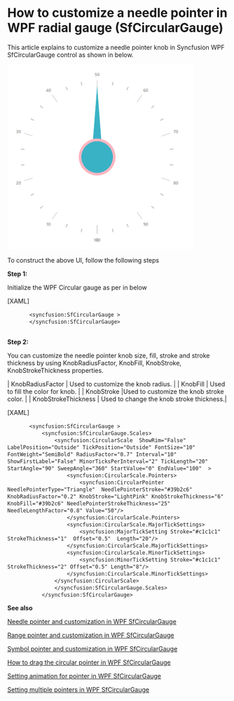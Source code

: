 # How to customize a needle pointer in WPF radial gauge (SfCircularGauge)

This article explains to customize a needle pointer knob in Syncfusion WPF SfCircularGauge control  as shown in below.

![](Output.png) 

To construct the above UI, follow the following steps

**Step 1:**

Initialize the WPF Circular gauge as per in below 

[XAML]

```
       <syncfusion:SfCircularGauge >
       </syncfusion:SfCircularGauge>
       
```

**Step 2:**

You can customize the needle pointer knob size, fill, stroke and stroke thickness by using KnobRadiusFactor, KnobFill, KnobStroke, KnobStrokeThickness properties.

| KnobRadiusFactor  | Used to customize the knob radius. |
| KnobFill  | Used to fill the color for knob.  |
| KnobStroke  |Used to customize the knob stroke color.  |
| KnobStrokeThickness | 	Used to change the knob stroke thickness.|
	

 [XAML]
 
 ```
        <syncfusion:SfCircularGauge >
            <syncfusion:SfCircularGauge.Scales>
                <syncfusion:CircularScale  ShowRim="False"  LabelPosition="Outside" TickPosition="Outside" FontSize="10" FontWeight="SemiBold" RadiusFactor="0.7" Interval="10" ShowFirstLabel="False" MinorTicksPerInterval="2" TickLength="20"  StartAngle="90" SweepAngle="360" StartValue="0" EndValue="100"  >
                    <syncfusion:CircularScale.Pointers>
                        <syncfusion:CircularPointer NeedlePointerType="Triangle"  NeedlePointerStroke="#39b2c6" KnobRadiusFactor="0.2" KnobStroke="LightPink" KnobStrokeThickness="6" KnobFill="#39b2c6" NeedlePointerStrokeThickness="25" NeedleLengthFactor="0.8" Value="50"/>
                    </syncfusion:CircularScale.Pointers>
                    <syncfusion:CircularScale.MajorTickSettings>
                        <syncfusion:MajorTickSetting Stroke="#c1c1c1" StrokeThickness="1"  Offset="0.5"  Length="20"/>
                    </syncfusion:CircularScale.MajorTickSettings>
                    <syncfusion:CircularScale.MinorTickSettings>
                        <syncfusion:MinorTickSetting Stroke="#c1c1c1" StrokeThickness="2" Offset="0.5" Length="8"/>
                    </syncfusion:CircularScale.MinorTickSettings>
                </syncfusion:CircularScale>
                </syncfusion:SfCircularGauge.Scales>
            </syncfusion:SfCircularGauge>
```

**See also**

[Needle pointer and customization in WPF SfCircularGauge](https://help.syncfusion.com/wpf/radial-gauge/pointers#needle-pointer)

[Range pointer and customization in WPF SfCircularGauge](https://help.syncfusion.com/wpf/radial-gauge/pointers#range-pointer)

[Symbol pointer and customization in WPF SfCircularGauge](https://help.syncfusion.com/wpf/radial-gauge/pointers#symbol-pointer)

[How to drag the circular pointer in WPF SfCircularGauge](https://help.syncfusion.com/wpf/radial-gauge/pointers#circular-pointer-dragging)

[Setting animation for pointer in WPF SfCircularGauge](https://help.syncfusion.com/wpf/radial-gauge/pointers#setting-animation-for-pointer)

[Setting multiple pointers in WPF SfCircularGauge](https://help.syncfusion.com/wpf/radial-gauge/pointers#setting-multiple-pointers)



